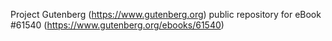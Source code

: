 Project Gutenberg (https://www.gutenberg.org) public repository for eBook #61540 (https://www.gutenberg.org/ebooks/61540)
